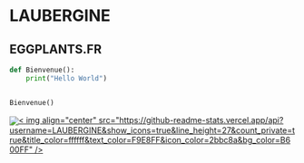 # LAUBERGINE
## EGGPLANTS.FR

```python
def Bienvenue():
	print("Hello World")


Bienvenue()
```
<a href="https://github.com/LAUBERGINE">
<img align="center" src="https://github-readme-stats.vercel.app/api/top-langs/?username=LAUBERGINE&title_color=ffffff&text_color=F9E8FF&icon_color=2bbc8a&bg_color=B600FF" /><
img align="center" src="https://github-readme-stats.vercel.app/api?username=LAUBERGINE&show_icons=true&line_height=27&count_private=true&title_color=ffffff&text_color=F9E8FF&icon_color=2bbc8a&bg_color=B600FF" />
</a>
